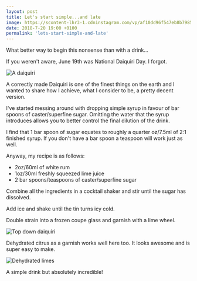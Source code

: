 ```yaml
---
layout: post
title: Let's start simple...and late
image: https://scontent-lhr3-1.cdninstagram.com/vp/af10dd96f547eb8b7985f471b91d1c65/5BD19A95/t51.2885-15/e35/21819913_130886427539636_4225662294962470912_n.jpg
date: 2018-7-20 19:00 +0100
permalink: 'lets-start-simple-and-late'
---
```


What better way to begin this nonsense than with a drink...

If you weren't aware, June 19th was National Daiquiri Day. I forgot.

![A daiquiri](https://scontent-lhr3-1.cdninstagram.com/vp/af10dd96f547eb8b7985f471b91d1c65/5BD19A95/t51.2885-15/e35/21819913_130886427539636_4225662294962470912_n.jpg)

A correctly made Daiquiri is one of the finest things on the earth and I wanted to share how I achieve, what I consider to be, a pretty decent version.

I've started messing around with dropping simple syrup in favour of bar spoons of caster/superfine sugar. Omitting the water that the syrup introduces allows you to better control the final dilution of the drink.

I find that 1 bar spoon of sugar equates to roughly a quarter oz/7.5ml of 2:1 finished syrup. If you don't have a bar spoon a teaspoon will work just as well.

Anyway, my recipe is as follows:

* 2oz/60ml of white rum
* 1oz/30ml freshly squeezed lime juice
* 2 bar spoons/teaspoons of caster/superfine sugar

Combine all the ingredients in a cocktail shaker and stir until the sugar has dissolved.

Add ice and shake until the tin turns icy cold.

Double strain into a frozen coupe glass and garnish with a lime wheel.

![Top down daiquiri](https://scontent-lhr3-1.cdninstagram.com/vp/763e4c30804e30b30bd9cbd7305ba1cd/5BE77F45/t51.2885-15/e35/21827401_292322271251227_6784713391714861056_n.jpg)

Dehydrated citrus as a garnish works well here too. It looks awesome and is super easy to make.

![Dehydrated limes](http://tribecacitizen.com/wp-content/uploads/2014/11/Da-Claudio-dehydrated-limes.jpg)

A simple drink but absolutely incredible!
